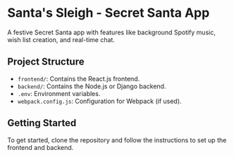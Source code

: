 # Santa's Sleigh - Secret Santa App

A festive Secret Santa app with features like background Spotify music, wish list creation, and real-time chat.

## Project Structure
- `frontend/`: Contains the React.js frontend.
- `backend/`: Contains the Node.js or Django backend.
- `.env`: Environment variables.
- `webpack.config.js`: Configuration for Webpack (if used).

## Getting Started
To get started, clone the repository and follow the instructions to set up the frontend and backend.
